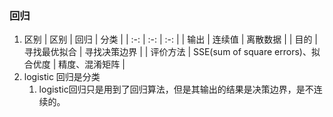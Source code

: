 ### 回归
1. 区别
| 区别 | 回归 | 分类 |
| :-: | :-: | :-: |
| 输出 | 连续值 | 离散数据 |
| 目的 | 寻找最优拟合 | 寻找决策边界 |
| 评价方法 | SSE(sum of square errors)、拟合优度 | 精度、混淆矩阵 |
1. logistic 回归是分类
    1. logistic回归只是用到了回归算法，但是其输出的结果是决策边界，是不连续的。